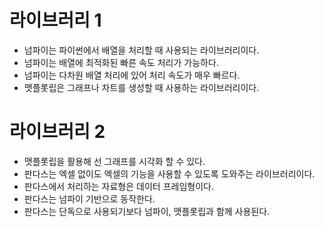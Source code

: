 # 라이브러리 1

- 넘파이는 파이썬에서 배열을 처리할 때 사용되는 라이브러리이다.
- 넘파이는 배열에 최적화된 빠른 속도 처리가 가능하다.
- 넘파이는 다차원 배열 처리에 있어 처리 속도가 매우 빠르다.
- 맷플롯립은 그래프나 차트를 생성할 때 사용하는 라이브러리이다.

# 라이브러리 2

- 맷플롯립을 활용해 선 그래프를 시각화 할 수 있다.
- 판다스는 엑셀 없이도 엑셀의 기능을 사용할 수 있도록 도와주는 라이브러리이다.
- 판다스에서 처리하는 자료형은 데이터 프레임형이다.
- 판다스는 넘파이 기반으로 동작한다.
- 판다스는 단독으로 사용되기보다 넘파이, 맷플롯립과 함께 사용된다.

